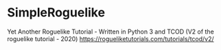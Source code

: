 # SimpleRoguelike
Yet Another Roguelike Tutorial - Written in Python 3 and TCOD (V2 of the roguelike tutorial - 2020)
https://rogueliketutorials.com/tutorials/tcod/v2/
